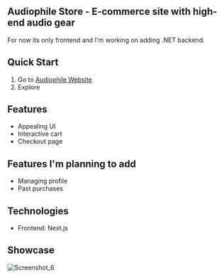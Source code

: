 ## Audiophile Store - E-commerce site with high-end audio gear

For now its only frontend and I'm working on adding .NET backend.

## Quick Start
1. Go to [Audiophile Website](https://audiophile-e-commerce-site.vercel.app/)
2. Explore
   
## Features
- Appealing UI
- Interactive cart
- Checkout page
  
## Features I'm planning to add
- Managing profile
- Past purchases

## Technologies
- Frontend: Next.js

## Showcase
![Screenshot_6](https://github.com/Paprota404/DirectMe-Real-time-messaging-app/assets/153768290/ffdd0585-d707-4e3c-a3e2-b98e30e941f2)

